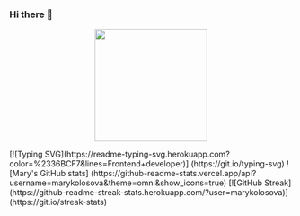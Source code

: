 ### Hi there 👋
<p align="center">
  <img src="https://image.myanimelist.net/ui/5LYzTBVoS196gvYvw3zjwMTtg_vCyUlYd7U7yjWHox8" height="200" />
</p>
[![Typing SVG](https://readme-typing-svg.herokuapp.com?color=%2336BCF7&lines=Frontend+developer)] (https://git.io/typing-svg)
![Mary's GitHub stats] (https://github-readme-stats.vercel.app/api?username=marykolosova&theme=omni&show_icons=true)
[![GitHub Streak](https://github-readme-streak-stats.herokuapp.com/?user=marykolosova)] (https://git.io/streak-stats)
<!--
**MaryKolosova/MaryKolosova** is a ✨ _special_ ✨ repository because its `README.md` (this file) appears on your GitHub profile.

Here are some ideas to get you started:

- 🔭 I’m currently working on ...
- 🌱 I’m currently learning ...
- 👯 I’m looking to collaborate on ...
- 🤔 I’m looking for help with ...
- 💬 Ask me about ...
- 📫 How to reach me: ...
- 😄 Pronouns: ...
- ⚡ Fun fact: ...
-->
